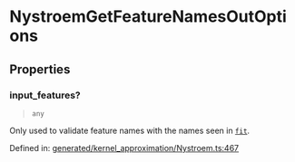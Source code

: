 # NystroemGetFeatureNamesOutOptions

## Properties

### input\_features?

> `any`

Only used to validate feature names with the names seen in [`fit`](#sklearn.kernel_approximation.Nystroem.fit "sklearn.kernel_approximation.Nystroem.fit").

Defined in:  [generated/kernel\_approximation/Nystroem.ts:467](https://github.com/transitive-bullshit/scikit-learn-ts/blob/92ab806/packages/sklearn/src/generated/kernel_approximation/Nystroem.ts#L467)

